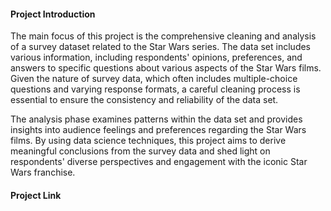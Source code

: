 #### Project Introduction
The main focus of this project is the comprehensive cleaning and analysis of a survey dataset related to the Star Wars series. The data set includes various information, including respondents' opinions, preferences, and answers to specific questions about various aspects of the Star Wars films. Given the nature of survey data, which often includes multiple-choice questions and varying response formats, a careful cleaning process is essential to ensure the consistency and reliability of the data set.

The analysis phase examines patterns within the data set and provides insights into audience feelings and preferences regarding the Star Wars films. By using data science techniques, this project aims to derive meaningful conclusions from the survey data and shed light on respondents' diverse perspectives and engagement with the iconic Star Wars franchise.

#### Project Link
